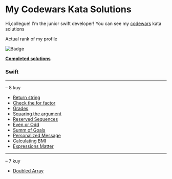 # My Codewars Kata Solutions
Hi,collegue! 
I'm the junior swift developer! You can see my [codewars](https://www.codewars.com/users/Shalenikoff) kata solutions 

Actual rank of my profile

![Badge](https://www.codewars.com/users/Shalenikoff/badges/large?theme=light)

**[Completed solutions](https://www.codewars.com/users/Shalenikoff/completed_solutions)**


### Swift

---
– 8 kuy
  - [Return string](ReturningStrings.swift)
  - [Check the for factor](CheckForFactor.swift)
  - [Grades](GradeBook.swift)
  - [Squaring the argument](SquaringArgument.swift)
  - [Reserved Sequences](ReservedSequence.swift)
  - [Even or Odd](EvenOrOdd.swift)
  - [Summ of Goals](SummOfGoals.swift)
  - [Personalized Message](PersonalizedMessage.swift)
  - [Calculating BMI](CalculateBMI.swift)
  - [Expressions Matter](ExpressionsMatter.swift)

---
– 7 kuy
  - [Doubled Array]()

